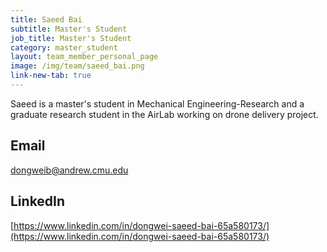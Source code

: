 ```yaml
---
title: Saeed Bai
subtitle: Master's Student
job_title: Master's Student
category: master_student
layout: team_member_personal_page
image: /img/team/saeed_bai.png
link-new-tab: true
---
```


Saeed is a master's student in Mechanical Engineering-Research and a graduate research student in the AirLab working on drone delivery project. 

## Email ##
dongweib@andrew.cmu.edu

## LinkedIn ##
[https://www.linkedin.com/in/dongwei-saeed-bai-65a580173/](https://www.linkedin.com/in/dongwei-saeed-bai-65a580173/)
